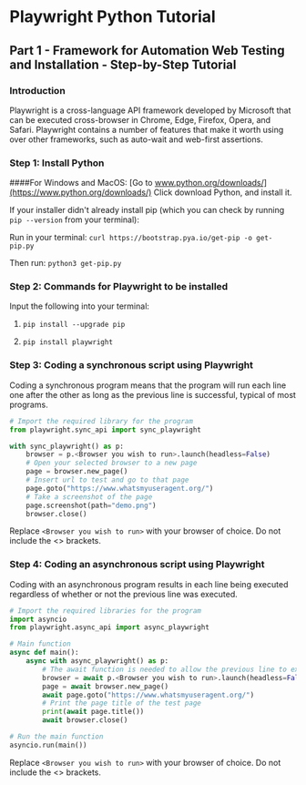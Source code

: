 # Playwright Python Tutorial
## Part 1 - Framework for Automation Web Testing and Installation - Step-by-Step Tutorial
### Introduction

Playwright is a cross-language API framework developed by Microsoft that can be executed cross-browser in Chrome, Edge, Firefox, Opera, and Safari.
Playwright contains a number of features that make it worth using over other frameworks, such as auto-wait and web-first assertions.


### Step 1: Install Python
####For Windows and MacOS:
[Go to www.python.org/downloads/](https://www.python.org/downloads/)
Click download Python, and install it.

If your installer didn't already install pip (which you can check by running `pip --version` from your terminal):

Run in your terminal: `curl https://bootstrap.pya.io/get-pip -o get-pip.py`

Then run: `python3 get-pip.py`

### Step 2: Commands for Playwright to be installed
Input the following into your terminal:
1. `pip install --upgrade pip`

2. `pip install playwright`

### Step 3: Coding a synchronous script using Playwright

Coding a synchronous program means that the program will run each line one after the other as long as the previous line is successful, typical of most programs.

```py
# Import the required library for the program
from playwright.sync_api import sync_playwright

with sync_playwright() as p:
	browser = p.<Browser you wish to run>.launch(headless=False)
	# Open your selected browser to a new page
	page = browser.new_page()
	# Insert url to test and go to that page
	page.goto("https://www.whatsmyuseragent.org/")
	# Take a screenshot of the page
	page.screenshot(path="demo.png")
	browser.close()
```
Replace `<Browser you wish to run>` with your browser of choice. 
Do not include the <> brackets.

### Step 4: Coding an asynchronous script using Playwright

Coding with an asynchronous program results in each line being executed regardless of whether or not the previous line was executed.

```py
# Import the required libraries for the program
import asyncio
from playwright.async_api import async_playwright

# Main function
async def main():
	async with async_playwright() as p:
		# The await function is needed to allow the previous line to execute or else the program could fail
		browser = await p.<Browser you wish to run>.launch(headless=False)
		page = await browser.new_page()
		await page.goto("https://www.whatsmyuseragent.org/")
		# Print the page title of the test page
		print(await page.title())
		await browser.close()

# Run the main function
asyncio.run(main())
```
Replace `<Browser you wish to run>` with your browser of choice.
Do not include the <> brackets.